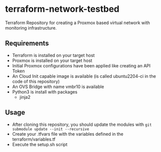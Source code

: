 # terraform-network-testbed
Terraform Repository for creating a Proxmox based virtual network with monitoring infrastructure.

Requirements
------------
* Terraform is installed on your target host
* Proxmox is installed on your target host
* Initial Proxmox configurations have been applied like creating an API Token
* An Cloud Init capable image is available (is called ubuntu2204-ci in the code of this repository)
* An OVS Bridge with name vmbr10 is available
* Python3 is install with packages
    * jinja2


Usage
-----
* After cloning this repository, you should update the modules with `git submodule update --init --recursive`
* Create your .tfvars file with the variables defined in the terraform/variables.tf
* Execute the setup.sh script